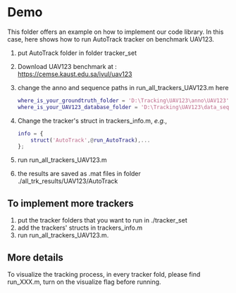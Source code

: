 # Demo

This folder offers an example on how to implement our code library. In this case, here shows how to run AutoTrack tracker on benchmark UAV123.

1. put AutoTrack folder in folder tracker_set

2. Download UAV123 benchmark at : https://cemse.kaust.edu.sa/ivul/uav123

3. change the anno and sequence paths in run_all_trackers_UAV123.m here

   ```matlab
   where_is_your_groundtruth_folder = 'D:\Tracking\UAV123\anno\UAV123';        % path that containing all groundtruth files
   where_is_your_UAV123_database_folder = 'D:\Tracking\UAV123\data_seq\UAV123';       % path that containing all image sequences
   ```

4. Change the tracker's struct in trackers_info.m, *e.g.*,

   ```matlab
   info = {
       struct('AutoTrack',@run_AutoTrack),...
   };
   ```

5. run run_all_trackers_UAV123.m

6. the results are saved as .mat files in folder ./all_trk_results/UAV123/AutoTrack

## To implement more trackers

1. put the tracker folders that you want to run in ./tracker_set
2. add the trackers' structs in trackers_info.m
3. run run_all_trackers_UAV123.m.

## More details

To visualize the tracking process, in every tracker fold, please find run_XXX.m, turn on the visualize flag before running.



